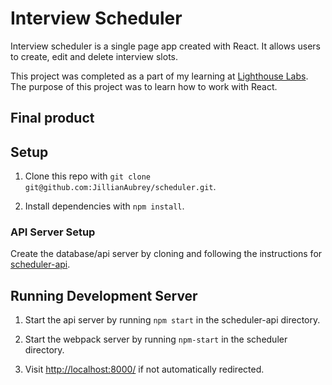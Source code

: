 # Interview Scheduler
Interview scheduler is a single page app created with React. It allows users to create, edit and delete interview slots.

This project was completed as a part of my learning at [Lighthouse Labs](https://www.lighthouselabs.ca/). The purpose of this project was to learn how to work with React.

## Final product

## Setup

1. Clone this repo with `git clone git@github.com:JillianAubrey/scheduler.git`.

2. Install dependencies with `npm install`.

### API Server Setup
Create the database/api server by cloning and following the instructions for [scheduler-api](https://github.com/lighthouse-labs/scheduler-api).

## Running Development Server
1. Start the api server by running `npm start` in the scheduler-api directory.

2. Start the webpack server by running `npm-start` in the scheduler directory.

3. Visit [http://localhost:8000/](http://localhost:8000/) if not automatically redirected.
